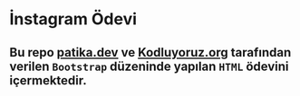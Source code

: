 # İnstagram Ödevi

## Bu repo [patika.dev](https://patika.dev/tr) ve [Kodluyoruz.org](https://kodluyoruz.org) tarafından verilen `Bootstrap` düzeninde yapılan `HTML` ödevini içermektedir.
